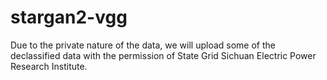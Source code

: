 # stargan2-vgg
Due to the private nature of the data, we will upload some of the declassified data with the permission of State Grid Sichuan Electric Power Research Institute.
